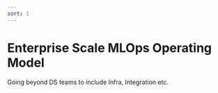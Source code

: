 ```yaml
---
sort: 1
---
```

# Enterprise Scale MLOps Operating Model

Going beyond DS teams to include Infra, Integration etc. 